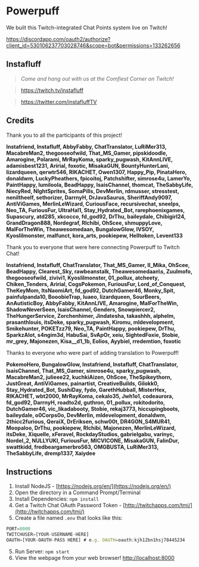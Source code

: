 # Powerpuff
We built this Twitch-integrated Chat Points system live on Twitch!

https://discordapp.com/oauth2/authorize?client_id=530106237703028746&scope=bot&permissions=133262656

## Instafluff ##
> *Come and hang out with us at the Comfiest Corner on Twitch!*

> https://twitch.tv/instafluff

> https://twitter.com/instafluffTV

## Credits ##
Thank you to all the participants of this project!

**Instafriend, Instafluff, AbbyFabby, ChatTranslator, LuRiMer313, MacabreMan2, thegooseofwild, That_MS_Gamer, pipskidoodle, Amarogine, Polarami, MrRayKoma, sparky_pugwash, KitAnnLIVE, adamisbest1231, Aririal, foxotic, MisakaGUN, BountyHunterLani, lizardqueen, qerwtr546, RIKACHET, Owen1307, Happy_Pip, PinataHero, donaldwm, LuckyPheathers, fpicoitoj, Patchshifter, simrose4u, LamerYo, PaintHappy, lumiloola, BeadHappy, IsaisChannel, thomcat, TheSabbyLife, NiecyRed, NlghtSprites, SomaPills, DevMerlin, rdmusser, stresstest, neniltheelf, sethorizer, DarrnyH, DrJavaSaurus, SheriffAndy9097, AntiViGames, MerlinLeWizard, CuriousFace, recursivechat, sneelps, Neo_TA, FuriousFur, UltraHal1, Stay_Hydrated_Bot, rarephoenixgames, Supascury, atd285, xkcocco, fd_god92, DrThu, baileydale, Chibigirl24, GrandDragon888, Nordegraf, Rlchibi, OhScee, shmuppyLove, MalForTheWin, Theawesomedaan, BungalowGlow, IVSOY, Kyoslilmonster, malfunct, kora_arts, pookiepew, Helltoken, Levent133**

Thank you to everyone that were here connecting Powerpuff to Twitch Chat!

**Instafriend, Instafluff, ChatTranslator, That_MS_Gamer, Il_Mika, OhScee, BeadHappy, Clearest_Sky, rawbeanstalk, Theawesomedaan\s, Zuulmofo, thegooseofwild, zivivi1, Kyoslilmonster, 01_pollux, atcheety, Chiken_Tenders, Aririal, CogsPokemon, FuriousFur, Lord_of_Conquest, TheKeyMom, ItsNaomiArt, fd_god92, DutchGamer46, Monky_Spit, painfulpanda10, BooobieTrap, luaeo, lizardqueen, SourBeers, AnAutisticBoy, AbbyFabby, KitAnnLIVE, Amarogine, MalForTheWin, ShadowNeverSeen, IsaisChannel, Genders, Snowpiercer2, TheHungerService, Zorchenhimer, Jindatesha, takashhh, alphelm, prasanthlouis, itsDeke, sparky_pugwash, Kiromu, mldevelopment, Smikehunter, POKETzz79, Neo_TA, PaintHappy, pookiepew, DrThu, SparkzAlot, s4ngim3d, HabuSai, SvApOr, xeiu, SightedFoxie, Stobie, mr_grey, Majonezen, Kisa__d1_1b, Eolios, Ayybiel, rredemtion, foxotic**

Thanks to everyone who were part of adding translation to Powerpuff!

**PokemoHero, BungalowGlow, Instafriend, Instafluff, ChatTranslator, IsaisChannel, That_MS_Gamer, simrose4u, sparky_pugwash, MacabreMan2, julieee22, kuchkiAizen, OhScee, TheSpikeythorn, JustGreat, AntiViGames, painartist, CreativeBuilds, Gilokk0, Stay_Hydrated_Bot, SushiDay, fydo, GarethHubball, MisterHex, RIKACHET, wbt2000, MrRayKoma, cekalo35, Jwh1o1, codeaurora, fd_god92, DarrnyH, roadto2d, guthron, 01_pollux, rokitodorito, DutchGamer46, vic_likadabooty, Stobie, rekaj3773, hiccupingboots, baileydale, o0Corps0o, DevMerlin, mldevelopment, donaldwm, 2thicc2furious, QeraiX, DrEriksen, schw00t, DR4G0N_S4MUR41, Moopaloo, DrThu, pookiepew, Rlchibi, Majonezen, MerlinLeWizard, itsDeke, Xiquelle, xFeravel, RockdayStudios, gabrielgabu, varinyc, Nordel_2, NULLYUKI, FuriousFur, MICVICONE, MisakaGUN, FalinDur, swattkidd, fredbeargamerbro563, OMGBUSTA, LuRiMer313, TheSabbyLife, dremp1337, Xaiydee**


## Instructions ##

1. Install NodeJS - [https://nodejs.org/en/](https://nodejs.org/en/)
2. Open the directory in a Command Prompt/Terminal
3. Install Dependencies: `npm install`
4. Get a Twitch Chat OAuth Password Token - [http://twitchapps.com/tmi/](http://twitchapps.com/tmi/)
4. Create a file named `.env` that looks like this:
```javascript
PORT=8000
TWITCHUSER=[YOUR-USERNAME-HERE]
OAUTH=[YOUR-OAUTH-PASS HERE] # e.g. OAUTH=oauth:kjh12bn1hsj78445234
```
5. Run Server: `npm start`
6. View the webpage from your web browser! [http://localhost:8000](http://localhost:8000)
